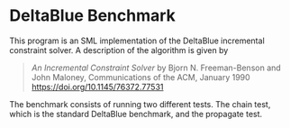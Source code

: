# DeltaBlue Benchmark

This program is an SML implementation of the DeltaBlue incremental constraint
solver.  A description of the algorithm is given by

> *An Incremental Constraint Solver*
> by Bjorn N. Freeman-Benson and John Maloney,
> Communications of the ACM, January 1990
> https://doi.org/10.1145/76372.77531

The benchmark consists of running two different tests.  The chain test,
which is the standard DeltaBlue benchmark, and the propagate test.
